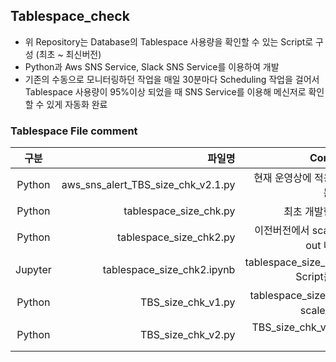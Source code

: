 ## Tablespace_check
* 위 Repository는 Database의 Tablespace 사용량을 확인할 수 있는 Script로 구성 (최초 ~ 최신버전)
* Python과 Aws SNS Service, Slack SNS Service를 이용하여 개발
* 기존의 수동으로 모니터링하던 작업을 매일 30분마다 Scheduling 작업을 걸어서 Tablespace 사용량이 95%이상
되었을 때 SNS Service를 이용해 메신저로 확인할 수 있게 자동화 완료


### Tablespace File comment
|  구분| 파일명| Comments|
|:-----: |----------------------------------:|---------------------------------:|
| Python | aws_sns_alert_TBS_size_chk_v2.1.py| 현재 운영상에 적용되고 있는 Script |
| Python | tablespace_size_chk.py| 최초 개발한 Script |
| Python | tablespace_size_chk2.py| 이전버전에서 scale_up & out 내용 추가 |
| Jupyter| tablespace_size_chk2.ipynb| tablespace_size_chk2.py Script를 시각화 |
| Python | TBS_size_chk_v1.py| tablespace_size_chk2의 scale_up 수정 |
| Python | TBS_size_chk_v2.py| TBS_size_chk_v1 Script 정리 |
